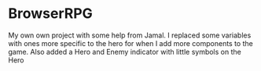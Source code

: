 # BrowserRPG
My own own project with some help from Jamal. I replaced some variables with ones more specific to the hero for when I add more components to the game.
Also added a Hero and Enemy indicator with little symbols on the Hero
